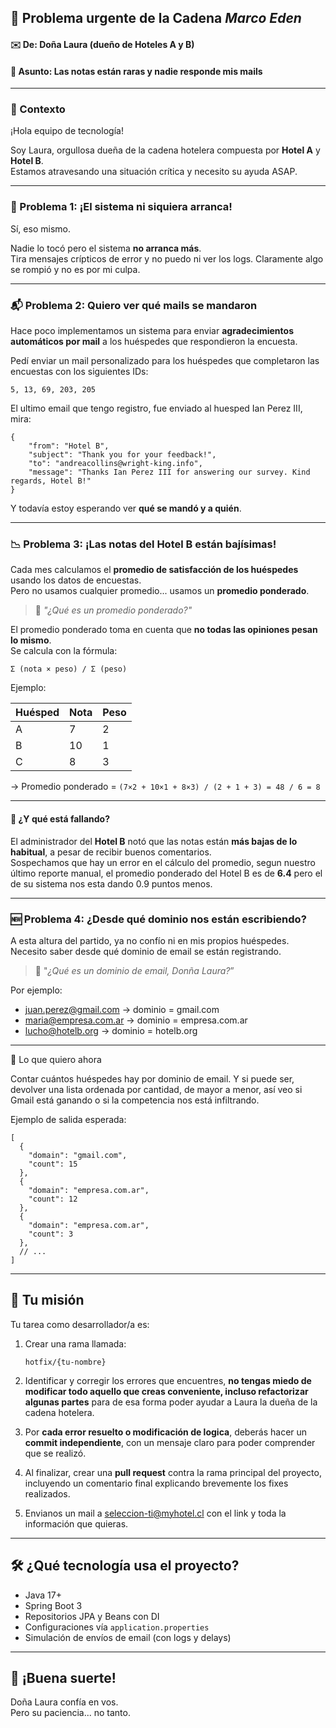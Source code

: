 ## 🚨 Problema urgente de la Cadena  _Marco Eden_

#### ✉️ De: Doña Laura (dueño de Hoteles A y B)
#### 📅 Asunto: Las notas están raras y nadie responde mis mails

---

### 🧩 Contexto

¡Hola equipo de tecnología!

Soy Laura, orgullosa dueña de la cadena hotelera compuesta por **Hotel A** y **Hotel B**.  
Estamos atravesando una situación crítica y necesito su ayuda ASAP.

---

### 🛑 Problema 1: ¡El sistema ni siquiera arranca!

Sí, eso mismo.

Nadie lo tocó pero el sistema **no arranca más**.  
Tira mensajes crípticos de error y no puedo ni ver los logs.
Claramente algo se rompió y no es por mi culpa.

---

### 📬 Problema 2: Quiero ver qué mails se mandaron

Hace poco implementamos un sistema para enviar **agradecimientos automáticos por mail** a los huéspedes que respondieron la encuesta.

Pedí enviar un mail personalizado para los huéspedes que completaron las encuestas con los siguientes IDs:

```
5, 13, 69, 203, 205
```

El ultimo email que tengo registro, fue enviado al huesped Ian Perez III, mira:
```
{
    "from": "Hotel B",
    "subject": "Thank you for your feedback!",
    "to": "andreacollins@wright-king.info",
    "message": "Thanks Ian Perez III for answering our survey. Kind regards, Hotel B!"
}
```

Y todavía estoy esperando ver **qué se mandó y a quién**.


---

### 📉 Problema 3: ¡Las notas del Hotel B están bajísimas!

Cada mes calculamos el **promedio de satisfacción de los huéspedes** usando los datos de encuestas.  
Pero no usamos cualquier promedio... usamos un **promedio ponderado**.

> 🧠 _"¿Qué es un promedio ponderado?"_

El promedio ponderado toma en cuenta que **no todas las opiniones pesan lo mismo**.  
Se calcula con la fórmula:

```
Σ (nota × peso) / Σ (peso)
```

Ejemplo:

| Huésped | Nota | Peso |
|--------|------|------|
| A      | 7    | 2    |
| B      | 10   | 1    |
| C      | 8    | 3    |

→ Promedio ponderado = `(7×2 + 10×1 + 8×3) / (2 + 1 + 3) = 48 / 6 = 8`

---

#### 🤔 ¿Y qué está fallando?

El administrador del **Hotel B** notó que las notas están **más bajas de lo habitual**, a pesar de recibir buenos comentarios.  
Sospechamos que hay un error en el cálculo del promedio, segun nuestro último reporte manual, el promedio ponderado del Hotel B es de **6.4** pero el de su sistema nos esta dando 0.9 puntos menos.

---


### 🆕 Problema 4: ¿Desde qué dominio nos están escribiendo?

A esta altura del partido, ya no confío ni en mis propios huéspedes.
Necesito saber desde qué dominio de email se están registrando.

> 📧 "_¿Qué es un dominio de email, Donña Laura?_”

Por ejemplo:	
+ juan.perez@gmail.com → dominio = gmail.com 
+ maria@empresa.com.ar → dominio = empresa.com.ar 
+ lucho@hotelb.org → dominio = hotelb.org

---

🎯 Lo que quiero ahora

Contar cuántos huéspedes hay por dominio de email.
Y si puede ser, devolver una lista ordenada por cantidad, de mayor a menor, así veo si Gmail está ganando o si la competencia nos está infiltrando.

Ejemplo de salida esperada:

```
[
  {
    "domain": "gmail.com",
    "count": 15
  },
  {
    "domain": "empresa.com.ar",
    "count": 12
  },
  {
    "domain": "empresa.com.ar",
    "count": 3
  },
  // ...
]
```

---
## 🎯 Tu misión

Tu tarea como desarrollador/a es:

1. Crear una rama llamada:
   ```
   hotfix/{tu-nombre}
   ```
2. Identificar y corregir los errores que encuentres, **no tengas miedo de modificar todo aquello que creas conveniente, incluso refactorizar algunas partes** para de esa forma poder ayudar a Laura la dueña de la cadena hotelera.

3. Por **cada error resuelto o modificación de logica**, deberás hacer un **commit independiente**, con un mensaje claro para poder comprender que se realizó.

4. Al finalizar, crear una **pull request** contra la rama principal del proyecto, incluyendo un comentario final explicando brevemente los fixes realizados.

5. Envianos un mail a seleccion-ti@myhotel.cl con el link y toda la información que quieras.

---

## 🛠️ ¿Qué tecnología usa el proyecto?

- Java 17+
- Spring Boot 3
- Repositorios JPA y Beans con DI
- Configuraciones vía `application.properties`
- Simulación de envíos de email (con logs y delays)

---

## 🚀 ¡Buena suerte!

Doña Laura confía en vos.  
Pero su paciencia... no tanto.
